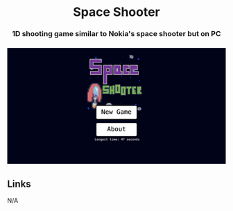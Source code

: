 <h1 align="center">Space Shooter</h1>
<h3 align="center">1D shooting game similar to Nokia's space shooter but on PC<h3>

<img alt="Main Menu" src="./assets/showcase/main_menu.png">

## Links
N/A
